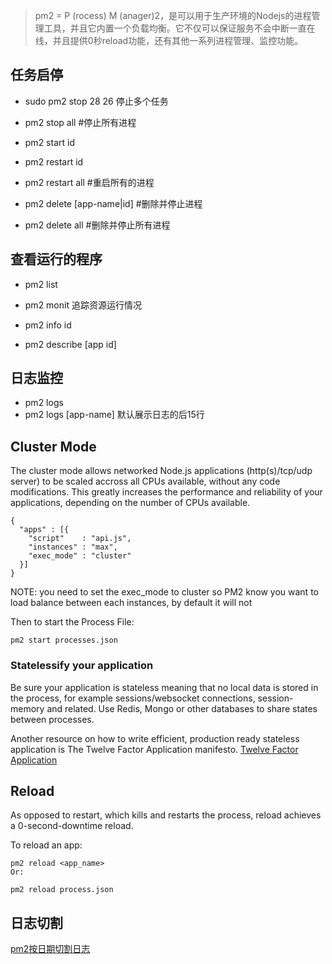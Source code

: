 > pm2 = P (rocess) M (anager)2，是可以用于生产环境的Nodejs的进程管理工具，并且它内置一个负载均衡。它不仅可以保证服务不会中断一直在线，并且提供0秒reload功能，还有其他一系列进程管理、监控功能。

## 任务启停
* sudo pm2 stop 28 26  停止多个任务
* pm2 stop all         #停止所有进程

* pm2 start id
* pm2 restart id
* pm2 restart all      #重启所有的进程

* pm2 delete [app-name|id] #删除并停止进程
* pm2 delete all           #删除并停止所有进程

## 查看运行的程序
* pm2 list
* pm2 monit 追踪资源运行情况

* pm2 info id
* pm2 describe [app id]

## 日志监控
* pm2 logs
* pm2 logs [app-name]
默认展示日志的后15行

## Cluster Mode
The cluster mode allows networked Node.js applications (http(s)/tcp/udp server) to be scaled accross all CPUs available, without any code modifications. This greatly increases the performance and reliability of your applications, depending on the number of CPUs available.

```
{
  "apps" : [{
    "script"    : "api.js",
    "instances" : "max",
    "exec_mode" : "cluster" 
  }]
}
```
NOTE: you need to set the exec_mode to cluster so PM2 know you want to load balance between each instances, by default it will not

Then to start the Process File:
```
pm2 start processes.json
```

### Statelessify your application
Be sure your application is stateless meaning that no local data is stored in the process, for example sessions/websocket connections, session-memory and related. Use Redis, Mongo or other databases to share states between processes.

Another resource on how to write efficient, production ready stateless application is The Twelve Factor Application manifesto.
[Twelve Factor Application](https://12factor.net/)

## Reload
As opposed to restart, which kills and restarts the process, reload achieves a 0-second-downtime reload.

To reload an app:
```
pm2 reload <app_name>
Or:

pm2 reload process.json
```

## 日志切割
[pm2按日期切割日志](https://cnodejs.org/topic/563abbc07320b237394c5a5e)
